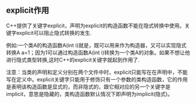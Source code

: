 ## explicit作用

C++提供了关键字explicit，声明为explicit的构造函数不能在隐式转换中使用。关键字explicit可以阻止隐式转换的发生.

例如:一个类A的构造函数A(int i)就是，既可以用来作为构造器，又可以实现隐式转换A a=1；因为1可以通过构造函数A(int i)转换为一个类A的对象。如果不想让他进行隐式类型转换,这时C++的explicit关键字就起到作用了.

注意：当类的声明和定义分别在两个文件中时，explicit只能写在在声明中，不能写在定义中。explicit关键字只能用于修饰只有一个参数的类构造函数，它的作用是表明该构造函数是显式的，而非隐式的，跟它相对应的另一个关键字是implicit，意思是隐藏的，类构造函数默认情况下即声明为implicit(隐式)。